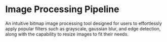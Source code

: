 # Image Processing Pipeline

An intuitive bitmap image processing tool designed for users to effortlessly apply popular filters such as grayscale, gaussian blur, and edge detection, along with the capability to resize images to fit their needs.
